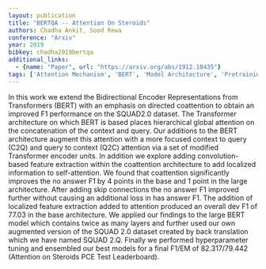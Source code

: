 ```yaml
---
layout: publication
title: "BERTQA -- Attention On Steroids"
authors: Chadha Ankit, Sood Rewa
conference: "Arxiv"
year: 2019
bibkey: chadha2019bertqa
additional_links:
  - {name: "Paper", url: "https://arxiv.org/abs/1912.10435"}
tags: ['Attention Mechanism', 'BERT', 'Model Architecture', 'Pretraining Methods', 'Transformer']
---
```

In this work we extend the Bidirectional Encoder Representations from Transformers (BERT) with an emphasis on directed coattention to obtain an improved F1 performance on the SQUAD2.0 dataset. The Transformer architecture on which BERT is based places hierarchical global attention on the concatenation of the context and query. Our additions to the BERT architecture augment this attention with a more focused context to query (C2Q) and query to context (Q2C) attention via a set of modified Transformer encoder units. In addition we explore adding convolution-based feature extraction within the coattention architecture to add localized information to self-attention. We found that coattention significantly improves the no answer F1 by 4 points in the base and 1 point in the large architecture. After adding skip connections the no answer F1 improved further without causing an additional loss in has answer F1. The addition of localized feature extraction added to attention produced an overall dev F1 of 77.03 in the base architecture. We applied our findings to the large BERT model which contains twice as many layers and further used our own augmented version of the SQUAD 2.0 dataset created by back translation which we have named SQUAD 2.Q. Finally we performed hyperparameter tuning and ensembled our best models for a final F1/EM of 82.317/79.442 (Attention on Steroids PCE Test Leaderboard).
